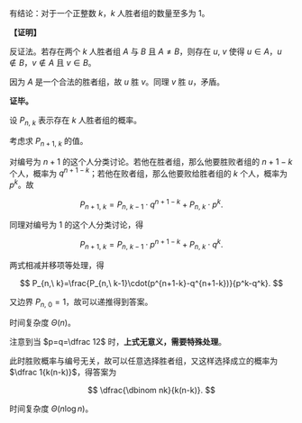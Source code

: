 有结论：对于一个正整数 $k$，$k$ 人胜者组的数量至多为 $1$。

**【证明】**

反证法。若存在两个 $k$ 人胜者组 $A$ 与 $B$ 且 $A\not=B$，则存在 $u,\ v$ 使得 $u\in A$，$u\not\in B$，$v\not\in A$ 且 $v\in B$。

因为 $A$ 是一个合法的胜者组，故 $u$ 胜 $v$。同理 $v$ 胜 $u$，矛盾。

**证毕。**

设 $P_{n,\ k}$ 表示存在 $k$ 人胜者组的概率。

考虑求 $P_{n+1,\ k}$ 的值。

对编号为 $n+1$ 的这个人分类讨论。若他在胜者组，那么他要胜败者组的 $n+1-k$ 个人，概率为 $q^{n+1-k}$；若他在败者组，那么他要败给胜者组的 $k$ 个人，概率为 $p^k$。故

$$
P_{n+1,\ k}=P_{n,\ k-1}\cdot q^{n+1-k}+P_{n,\ k}\cdot p^k.
$$

同理对编号为 $1$ 的这个人分类讨论，得

$$
P_{n+1,\ k}=P_{n,\ k-1}\cdot p^{n+1-k}+P_{n,\ k}\cdot q^k.
$$

两式相减并移项等处理，得

$$
P_{n,\ k}=\frac{P_{n,\ k-1}\cdot(p^{n+1-k}-q^{n+1-k})}{p^k-q^k}.
$$

又边界 $P_{n,\ 0}=1$，故可以递推得到答案。

时间复杂度 $\Theta(n)$。

注意到当 $p=q=\dfrac 12$ 时，**上式无意义，需要特殊处理**。

此时胜败概率与编号无关，故可以任意选择胜者组，又这样选择成立的概率为 $\dfrac 1{k(n-k)}$，得答案为

$$
\dfrac{\dbinom nk}{k(n-k)}.
$$

时间复杂度 $\Theta(n\log n)$。
